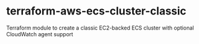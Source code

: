 # terraform-aws-ecs-cluster-classic
Terraform module to create a classic EC2-backed ECS cluster with optional CloudWatch agent support
